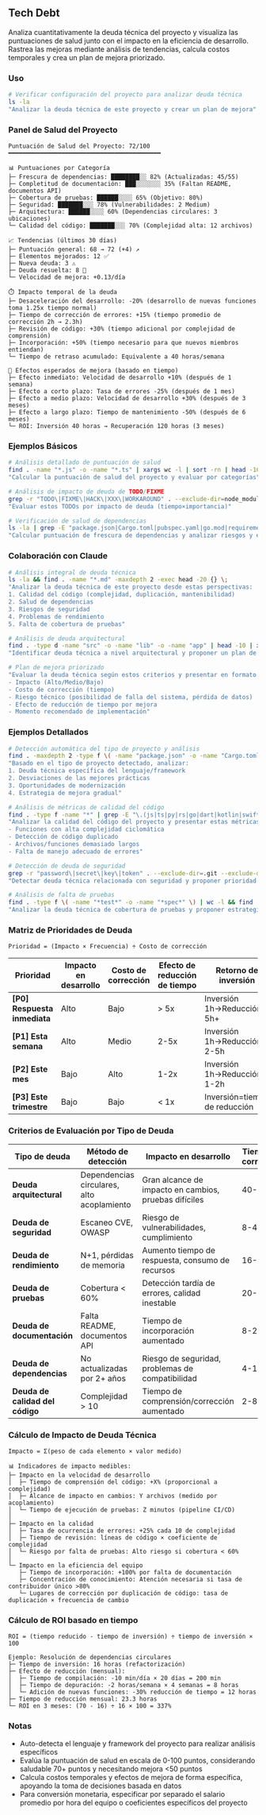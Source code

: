 ## Tech Debt

Analiza cuantitativamente la deuda técnica del proyecto y visualiza las puntuaciones de salud junto con el impacto en la eficiencia de desarrollo. Rastrea las mejoras mediante análisis de tendencias, calcula costos temporales y crea un plan de mejora priorizado.

### Uso

```bash
# Verificar configuración del proyecto para analizar deuda técnica
ls -la
"Analizar la deuda técnica de este proyecto y crear un plan de mejora"
```

### Panel de Salud del Proyecto

```
Puntuación de Salud del Proyecto: 72/100
━━━━━━━━━━━━━━━━━━━━━━━━━━━━━━━━━━━━━━━━━━━

📊 Puntuaciones por Categoría
├─ Frescura de dependencias: ████████░░ 82% (Actualizadas: 45/55)
├─ Completitud de documentación: ███░░░░░░░ 35% (Faltan README, documentos API)
├─ Cobertura de pruebas: ██████░░░░ 65% (Objetivo: 80%)
├─ Seguridad: ███████░░░ 78% (Vulnerabilidades: 2 Medium)
├─ Arquitectura: ██████░░░░ 60% (Dependencias circulares: 3 ubicaciones)
└─ Calidad del código: ███████░░░ 70% (Complejidad alta: 12 archivos)

📈 Tendencias (últimos 30 días)
├─ Puntuación general: 68 → 72 (+4) ↗️
├─ Elementos mejorados: 12 ✅
├─ Nueva deuda: 3 ⚠️
├─ Deuda resuelta: 8 🎉
└─ Velocidad de mejora: +0.13/día

⏱️ Impacto temporal de la deuda
├─ Desaceleración del desarrollo: -20% (desarrollo de nuevas funciones toma 1.25x tiempo normal)
├─ Tiempo de corrección de errores: +15% (tiempo promedio de corrección 2h → 2.3h)
├─ Revisión de código: +30% (tiempo adicional por complejidad de comprensión)
├─ Incorporación: +50% (tiempo necesario para que nuevos miembros entiendan)
└─ Tiempo de retraso acumulado: Equivalente a 40 horas/semana

🎯 Efectos esperados de mejora (basado en tiempo)
├─ Efecto inmediato: Velocidad de desarrollo +10% (después de 1 semana)
├─ Efecto a corto plazo: Tasa de errores -25% (después de 1 mes)
├─ Efecto a medio plazo: Velocidad de desarrollo +30% (después de 3 meses)
├─ Efecto a largo plazo: Tiempo de mantenimiento -50% (después de 6 meses)
└─ ROI: Inversión 40 horas → Recuperación 120 horas (3 meses)
```

### Ejemplos Básicos

```bash
# Análisis detallado de puntuación de salud
find . -name "*.js" -o -name "*.ts" | xargs wc -l | sort -rn | head -10
"Calcular la puntuación de salud del proyecto y evaluar por categorías"

# Análisis de impacto de deuda de TODO/FIXME
grep -r "TODO\|FIXME\|HACK\|XXX\|WORKAROUND" . --exclude-dir=node_modules --exclude-dir=.git
"Evaluar estos TODOs por impacto de deuda (tiempo×importancia)"

# Verificación de salud de dependencias
ls -la | grep -E "package.json|Cargo.toml|pubspec.yaml|go.mod|requirements.txt"
"Calcular puntuación de frescura de dependencias y analizar riesgos y efectos de actualizaciones"
```

### Colaboración con Claude

```bash
# Análisis integral de deuda técnica
ls -la && find . -name "*.md" -maxdepth 2 -exec head -20 {} \;
"Analizar la deuda técnica de este proyecto desde estas perspectivas:
1. Calidad del código (complejidad, duplicación, mantenibilidad)
2. Salud de dependencias
3. Riesgos de seguridad
4. Problemas de rendimiento
5. Falta de cobertura de pruebas"

# Análisis de deuda arquitectural
find . -type d -name "src" -o -name "lib" -o -name "app" | head -10 | xargs ls -la
"Identificar deuda técnica a nivel arquitectural y proponer un plan de refactorización"

# Plan de mejora priorizado
"Evaluar la deuda técnica según estos criterios y presentar en formato de tabla:
- Impacto (Alto/Medio/Bajo)
- Costo de corrección (tiempo)
- Riesgo técnico (posibilidad de falla del sistema, pérdida de datos)
- Efecto de reducción de tiempo por mejora
- Momento recomendado de implementación"
```

### Ejemplos Detallados

```bash
# Detección automática del tipo de proyecto y análisis
find . -maxdepth 2 -type f \( -name "package.json" -o -name "Cargo.toml" -o -name "pubspec.yaml" -o -name "go.mod" -o -name "pom.xml" \)
"Basado en el tipo de proyecto detectado, analizar:
1. Deuda técnica específica del lenguaje/framework
2. Desviaciones de las mejores prácticas
3. Oportunidades de modernización
4. Estrategia de mejora gradual"

# Análisis de métricas de calidad del código
find . -type f -name "*" | grep -E "\.(js|ts|py|rs|go|dart|kotlin|swift|java)$" | wc -l
"Analizar la calidad del código del proyecto y presentar estas métricas:
- Funciones con alta complejidad ciclomática
- Detección de código duplicado
- Archivos/funciones demasiado largos
- Falta de manejo adecuado de errores"

# Detección de deuda de seguridad
grep -r "password\|secret\|key\|token" . --exclude-dir=.git --exclude-dir=node_modules | grep -v ".env.example"
"Detectar deuda técnica relacionada con seguridad y proponer prioridad de corrección y contramedidas"

# Análisis de falta de pruebas
find . -type f \( -name "*test*" -o -name "*spec*" \) | wc -l && find . -type f -name "*.md" | xargs grep -l "test"
"Analizar la deuda técnica de cobertura de pruebas y proponer estrategia de pruebas"
```

### Matriz de Prioridades de Deuda

```
Prioridad = (Impacto × Frecuencia) ÷ Costo de corrección
```

| Prioridad | Impacto en desarrollo | Costo de corrección | Efecto de reducción de tiempo | Retorno de inversión | Plazo de respuesta |
|-----------|----------------------|--------------------|-----------------------------|----------------------|-------------------|
| **[P0] Respuesta inmediata** | Alto | Bajo | > 5x | Inversión 1h→Reducción 5h+ | Inmediato |
| **[P1] Esta semana** | Alto | Medio | 2-5x | Inversión 1h→Reducción 2-5h | Dentro de 1 semana |
| **[P2] Este mes** | Bajo | Alto | 1-2x | Inversión 1h→Reducción 1-2h | Dentro de 1 mes |
| **[P3] Este trimestre** | Bajo | Bajo | < 1x | Inversión=tiempo de reducción | Dentro de 3 meses |

### Criterios de Evaluación por Tipo de Deuda

| Tipo de deuda | Método de detección | Impacto en desarrollo | Tiempo de corrección |
|---------------|-------------------|----------------------|---------------------|
| **Deuda arquitectural** | Dependencias circulares, alto acoplamiento | Gran alcance de impacto en cambios, pruebas difíciles | 40-80h |
| **Deuda de seguridad** | Escaneo CVE, OWASP | Riesgo de vulnerabilidades, cumplimiento | 8-40h |
| **Deuda de rendimiento** | N+1, pérdidas de memoria | Aumento tiempo de respuesta, consumo de recursos | 16-40h |
| **Deuda de pruebas** | Cobertura < 60% | Detección tardía de errores, calidad inestable | 20-60h |
| **Deuda de documentación** | Falta README, documentos API | Tiempo de incorporación aumentado | 8-24h |
| **Deuda de dependencias** | No actualizadas por 2+ años | Riesgo de seguridad, problemas de compatibilidad | 4-16h |
| **Deuda de calidad del código** | Complejidad > 10 | Tiempo de comprensión/corrección aumentado | 2-8h |

### Cálculo de Impacto de Deuda Técnica

```
Impacto = Σ(peso de cada elemento × valor medido)

📊 Indicadores de impacto medibles:
├─ Impacto en la velocidad de desarrollo
│  ├─ Tiempo de comprensión del código: +X% (proporcional a complejidad)
│  ├─ Alcance de impacto en cambios: Y archivos (medido por acoplamiento)
│  └─ Tiempo de ejecución de pruebas: Z minutos (pipeline CI/CD)
│
├─ Impacto en la calidad
│  ├─ Tasa de ocurrencia de errores: +25% cada 10 de complejidad
│  ├─ Tiempo de revisión: líneas de código × coeficiente de complejidad
│  └─ Riesgo por falta de pruebas: Alto riesgo si cobertura < 60%
│
└─ Impacto en la eficiencia del equipo
   ├─ Tiempo de incorporación: +100% por falta de documentación
   ├─ Concentración de conocimiento: Atención necesaria si tasa de contribuidor único >80%
   └─ Lugares de corrección por duplicación de código: tasa de duplicación × frecuencia de cambio
```

### Cálculo de ROI basado en tiempo

```
ROI = (tiempo reducido - tiempo de inversión) ÷ tiempo de inversión × 100

Ejemplo: Resolución de dependencias circulares
├─ Tiempo de inversión: 16 horas (refactorización)
├─ Efecto de reducción (mensual):
│  ├─ Tiempo de compilación: -10 min/día × 20 días = 200 min
│  ├─ Tiempo de depuración: -2 horas/semana × 4 semanas = 8 horas
│  └─ Adición de nuevas funciones: -30% reducción de tiempo = 12 horas
├─ Tiempo de reducción mensual: 23.3 horas
└─ ROI en 3 meses: (70 - 16) ÷ 16 × 100 = 337%
```

### Notas

- Auto-detecta el lenguaje y framework del proyecto para realizar análisis específicos
- Evalúa la puntuación de salud en escala de 0-100 puntos, considerando saludable 70+ puntos y necesitando mejora <50 puntos
- Calcula costos temporales y efectos de mejora de forma específica, apoyando la toma de decisiones basada en datos
- Para conversión monetaria, especificar por separado el salario promedio por hora del equipo o coeficientes específicos del proyecto